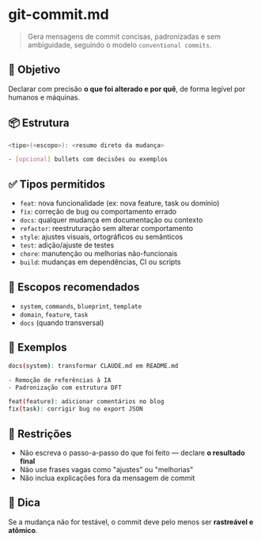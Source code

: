 # git-commit.md

> Gera mensagens de commit concisas, padronizadas e sem ambiguidade, seguindo o modelo `conventional commits`.

## 🎯 Objetivo
Declarar com precisão **o que foi alterado e por quê**, de forma legível por humanos e máquinas.

## 📦 Estrutura
```bash
<tipo>(<escopo>): <resumo direto da mudança>

- [opcional] bullets com decisões ou exemplos
````

## ✅ Tipos permitidos

* `feat`: nova funcionalidade (ex: nova feature, task ou domínio)
* `fix`: correção de bug ou comportamento errado
* `docs`: qualquer mudança em documentação ou contexto
* `refactor`: reestruturação sem alterar comportamento
* `style`: ajustes visuais, ortográficos ou semânticos
* `test`: adição/ajuste de testes
* `chore`: manutenção ou melhorias não-funcionais
* `build`: mudanças em dependências, CI ou scripts

## 🎯 Escopos recomendados

* `system`, `commands`, `blueprint`, `template`
* `domain`, `feature`, `task`
* `docs` (quando transversal)

## 🧪 Exemplos

```bash
docs(system): transformar CLAUDE.md em README.md

- Remoção de referências à IA
- Padronização com estrutura DFT
```

```bash
feat(feature): adicionar comentários no blog
fix(task): corrigir bug no export JSON
```

## 🚫 Restrições

* Não escreva o passo-a-passo do que foi feito — declare **o resultado final**
* Não use frases vagas como "ajustes" ou "melhorias"
* Não inclua explicações fora da mensagem de commit

## 🧠 Dica

Se a mudança não for testável, o commit deve pelo menos ser **rastreável e atômico**.
